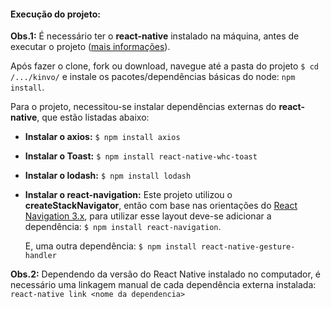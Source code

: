 #### Execução do projeto:
**Obs.1:** É necessário ter o **react-native** instalado na máquina, antes de executar o projeto ([mais informações](https://facebook.github.io/react-native/docs/getting-started.html)).

Após fazer o clone, fork ou download, navegue até a pasta do projeto `$ cd /.../kinvo/` e instale os pacotes/dependências básicas do node: `npm install`.

Para o projeto, necessitou-se instalar dependências externas do **react-native**, que estão listadas abaixo:

* **Instalar o axios:**
    `$ npm install axios`

* **Instalar o Toast:**
    `$ npm install react-native-whc-toast`

* **Instalar o lodash:**
    `$ npm install lodash`

* **Instalar o react-navigation:**
    Este projeto utilizou o **createStackNavigator**, então com base nas orientações do [React Navigation 3.x](https://reactnavigation.org/docs/pt-BR/getting-started.html), para utilizar esse layout deve-se adicionar a dependência: `$ npm install react-navigation`. 

    E, uma outra dependência: `$ npm install react-native-gesture-handler`

**Obs.2:** Dependendo da versão do React Native instalado no computador, é necessário uma linkagem manual de cada dependência externa instalada:
`react-native link <nome da dependencia>`